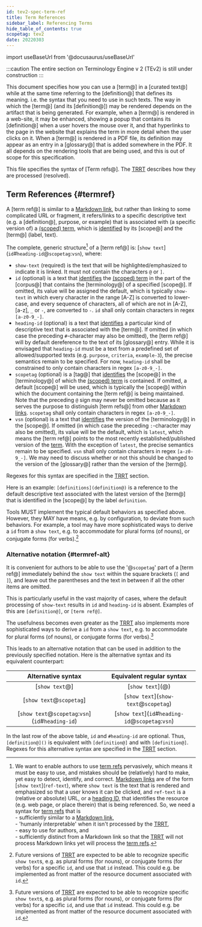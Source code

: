```yaml
---
id: tev2-spec-term-ref
title: Term References
sidebar_label: Referencing Terms
hide_table_of_contents: true
scopetag: tev2
date: 20220303
---
```


import useBaseUrl from '@docusaurus/useBaseUrl'

:::caution
The entire section on Terminology Engine v 2 (TEv2) is still under construction
:::

This document specifies how you can use a [term@] in a [curated text@] while at the same time referring to the [definition@] that defines its meaning. i.e. the syntax that you need to use in such texts. The way in which the [term@] (and its [definition@]) may be rendered depends on the artifact that is being generated. For example, when a [term@] is rendered in a web-site, it may be enhanced, showing a popup that contains its [definition@] when a user hovers the mouse over it, and that hyperlinks to the page in the website that explains the term in more detail when the user clicks on it. When a [term@] is rendered in a PDF file, its definition may appear as an entry in a [glossary@] that is added somewhere in the PDF. It all depends on the rendering tools that are being used, and this is out of scope for this specification.

This file specifies the syntax of [Term refs@]. The [TRRT](tev2-toolbox-trrt) describes how they are processed (resolved).

## Term References {#termref}

A [term ref@] is similar to a [Markdown link](https://www.markdownguide.org/basic-syntax/#links), but rather than linking to some complicated URL or fragment, it refers/links to a specific descriptive text (e.g. a [definition@], purpose, or example) that is associated with (a specific version of) a [(scoped) term](scoped-term@), which is [identified](identify@essiflab) by its [scope@] and the [term@] (label, text).

The complete, generic structure[^1] of a [term ref@] is: \[`show text`\](`id`#`heading-id`@`scopetag`:`vsn`), where:
- `show-text` (required) is the text that will be highlighted/emphasized to indicate it is linked. It must not contain the characters `@` or `]`.
- `id` (optional) is a text that [identifies](identify@essiflab) the [(scoped) term](scoped-term@) in the part of the [corpus@] that contains the [terminology@] of a specified [scope@]. If omitted, its value will be assigned the default, which is typically `show-text` in which every character in the range [A-Z] is converted to lower-case, and every sequence of characters, all of which are not in [A-Z], [a-z], `_` or `-`, are converted to `-`. `id` shall only contain characters in regex `[a-z0-9_-]`.
- `heading-id` (optional) is a text that [identifies](identify@essiflab) a particular kind of descriptive text that is associated with the [term@]. If omitted (in which case the preceding `#`-character may also be omitted), the [term ref@] will by default dereference to the text of its [glossary@] entry. While it is envisaged that `heading-id` must be a text from a predefined set of allowed/supported texts (e.g. `purpose`, `criteria`, `example-3`), the precise semantics remain to be specified. For now, `heading-id` shall be constrained to only contain characters in regex `[a-z0-9_-]`.
- `scopetag` (optional) is a [tag@] that [identifies](identify@essiflab) the [scope@] in the [terminology@] of which the [(scoped) term](scoped-term@) is contained. If omitted, a default [scope@] will be used, which is typically the [scope@] within which the document containing the [term ref@] is being maintained. Note that the preceding `@` sign may never be omitted because as it serves the purpose to distinguish [term refs@] from other [Markdown links](https://www.markdownguide.org/basic-syntax/#links). `scopetag` shall only contain characters in regex `[a-z0-9_-]`.
- `vsn` (optional) is a text that [identifies](identify@essiflab) the version of the [terminology@] in the [scope@]. If omitted (in which case the preceding `:`-character may also be omitted), its value will be the default, which is `latest`, which means the [term ref@] points to the most recently established/published version of the [term](term). With the exception of `latest`, the precise semantics remain to be specified. `vsn` shall only contain characters in regex `[a-z0-9_-]`. We may need to discuss whether or not this should be changed to the version of the [glossary@] rather than the version of the [term@].

Regexes for this syntax are specified in the [TRRT](#trrt) section.

Here is an example: `[definitions](definition@)` is a reference to the default descriptive text associated with the latest version of the [term@] that is identified in the [scope@] by the label `definition`.

Tools MUST implement the typical default behaviors as specified above. However, they MAY have means, e.g. by configuration, to deviate from such behaviors. For example, a tool may have more sophisticated ways to derive a `id` from a `show text`, e.g. to accommodate for plural forms (of nouns), or conjugate forms (for verbs).[^2]

[^1]: We want to enable authors to use [term refs](id@) pervasively, which means it must be easy to use, and mistakes should be (relatively) hard to make, yet easy to detect, identify, and correct. [Markdown links](https://www.markdownguide.org/basic-syntax/#links) are of the form \[`show text`\](`ref-text`), where `show text` is the text that is rendered and emphasized so that a user knows it can be clicked, and `ref-text` is a (relative or absolute) URL, or a [heading ID](https://www.markdownguide.org/extended-syntax/#linking-to-heading-ids), that identifies the resource (e.g. web page, or place therein) that is being referenced. So, we need a syntax for [term refs](id@) that is<br/>- sufficiently similar to a [Markdown link](https://www.markdownguide.org/basic-syntax/#links),<br/>- 'humanly interpretable' when it isn't processed by the [TRRT](#trrt),<br/>- easy to use for authors, and<br/>- sufficiently distinct from a Markdown link so that the [TRRT](#trrt) will not process Markdown links yet will process the [term refs](id@).

[^2]: Future versions of [TRRT](#trrt) are expected to be able to recognize specific `show text`s, e.g. as plural forms (for nouns), or conjugate forms (for verbs) for a specific `id`, and use that `id` instead. This could e.g. be implemented as front matter of the resource document associated with `id`.

### Alternative notation {#termref-alt}

It is convenient for authors to be able to use the '@`scopetag`' part of a [term ref@] immediately behind the `show text` within the square brackets (`[` and `]`), and leave out the parentheses and the text in between if all the other items are omitted.

This is particularly useful in the vast majority of cases, where the default processing of `show-text` results in `id` and `heading-id` is absent. Examples of this are `[definition@]`, or `[term ref@]`.

The usefulness becomes even greater as the [TRRT](#trrt) also implements more sophisticated ways to derive a `id` from a `show text`, e.g. to accommodate for plural forms (of nouns), or conjugate forms (for verbs).[^2]

This leads to an alternative notation that can be used in addition to the previously specified notation. Here is the alternative syntax and its equivalent counterpart:

| Alternative syntax | Equivalent regular syntax |
| :----------------: | :-----------------------: |
| \[`show text`@\] | \[`show text`\](@) |
| \[`show text`@`scopetag`\] | \[`show text`\](`show-text`@`scopetag`) |
| \[`show text`@`scopetag`:`vsn`\](`id`#`heading-id`) | \[`show text`\](`id`#`heading-id`@`scopetag`:`vsn`) |

In the last row of the above table, `id` and `#heading-id` are optional. Thus, `[definition@]()` is equivalent with `[definition@]` and with `[definition@]`. Regexes for this alternative syntax are specified in the [TRRT](#trrt) section.
